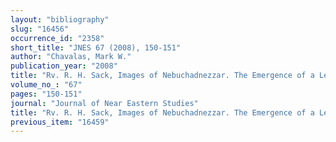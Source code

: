 ```yaml
---
layout: "bibliography"
slug: "16456"
occurrence_id: "2358"
short_title: "JNES 67 (2008), 150-151"
author: "Chavalas, Mark W."
publication_year: "2008"
title: "Rv. R. H. Sack, Images of Nebuchadnezzar. The Emergence of a Legend, 2d ed Rev. And expanded."
volume_no_: "67"
pages: "150-151"
journal: "Journal of Near Eastern Studies"
title: "Rv. R. H. Sack, Images of Nebuchadnezzar. The Emergence of a Legend, 2d ed Rev. And expanded."
previous_item: "16459"
---
```

